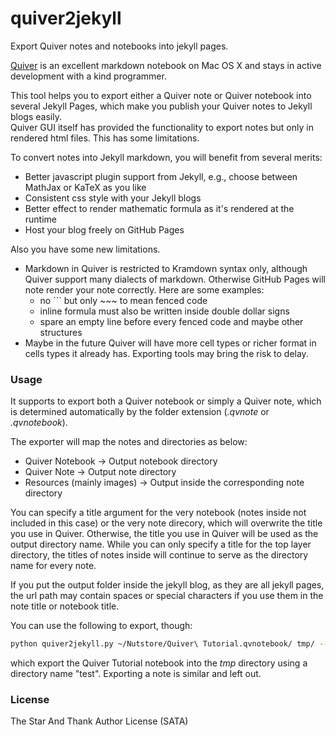 # quiver2jekyll
Export Quiver notes and notebooks into jekyll pages.

[Quiver](http://happenapps.com/#quiver) is an excellent markdown notebook on Mac OS X and stays in active development with a kind programmer.

This tool helps you to export either a Quiver note or Quiver notebook into several Jekyll Pages, which make you publish your Quiver notes to Jekyll blogs easily.  
Quiver GUI itself has provided the functionality to export notes but only in rendered html files. This has some limitations.

To convert notes into Jekyll markdown, you will benefit from several merits:

- Better javascript plugin support from Jekyll, e.g., choose between MathJax or KaTeX as you like
- Consistent css style with your Jekyll blogs
- Better effect to render mathematic formula as it's rendered at the runtime
- Host your blog freely on GitHub Pages

Also you have some new limitations.

- Markdown in Quiver is restricted to Kramdown syntax only, although Quiver support many dialects of markdown. Otherwise GitHub Pages will note render your note correctly. Here are some examples:
    - no \`\`\` but only \~\~\~ to mean fenced code
    - inline formula must also be written inside double dollar signs
    - spare an empty line before every fenced code and maybe other structures
- Maybe in the future Quiver will have more cell types or richer format in cells types it already has. Exporting tools may bring the risk to delay.

### Usage

It supports to export both a Quiver notebook or simply a Quiver note, which is determined automatically by the folder extension (_.qvnote_ or _.qvnotebook_).

The exporter will map the notes and directories as below:

- Quiver Notebook -> Output notebook directory
- Quiver Note -> Output note directory
- Resources (mainly images) -> Output inside the corresponding note directory

You can specify a title argument for the very notebook (notes inside not included in this case) or the very note direcory, which will overwrite the title you use in Quiver. Otherwise, the title you use in Quiver will be used as the output directory name. While you can only specify a title for the top layer directory, the titles of notes inside will continue to serve as the directory name for every note.

If you put the output folder inside the jekyll blog, as they are all jekyll pages, the url path may contain spaces or special characters if you use them in the note title or notebook title.

You can use the following to export, though:

~~~ bash
python quiver2jekyll.py ~/Nutstore/Quiver\ Tutorial.qvnotebook/ tmp/ --title test
~~~

which export the Quiver Tutorial notebook into the _tmp_ directory using a directory name "test". Exporting a note is similar and left out.

### License

The Star And Thank Author License (SATA)
